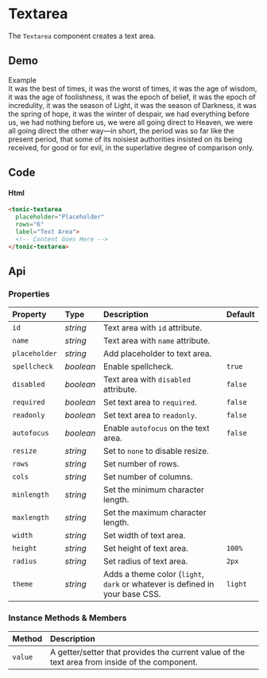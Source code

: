 # Textarea

The `Textarea` component creates a text area.

## Demo

<div class="example">
  <div class="header">Example</div>
  <div class="content">
  <tonic-textarea label="Text Area" rows="6" placeholder="Type in me">It was the best of times, it was the worst of times, it was the age of wisdom, it was the age of foolishness, it was the epoch of belief, it was the epoch of incredulity, it was the season of Light, it was the season of Darkness, it was the spring of hope, it was the winter of despair, we had everything before us, we had nothing before us, we were all going direct to Heaven, we were all going direct the other way—in short, the period was so far like the present period, that some of its noisiest authorities insisted on its being received, for good or for evil, in the superlative degree of comparison only.</tonic-textarea>
  </div>
</div>

## Code

#### Html
```html
<tonic-textarea
  placeholder="Placeholder"
  rows="6"
  label="Text Area">
  <!-- Content Goes Here -->
</tonic-textarea>
```

## Api

### Properties

| Property | Type | Description | Default |
| :--- | :--- | :--- | :--- |
| `id` | *string* | Text area with `id` attribute. | |
| `name` | *string* | Text area with `name` attribute. | |
| `placeholder` | *string* | Add placeholder to text area. |  |
| `spellcheck` | *boolean* | Enable spellcheck. | `true` |
| `disabled` | *boolean* | Text area with `disabled` attribute. | `false` |
| `required` | *boolean* | Set text area to `required`. | `false` |
| `readonly` | *boolean* | Set text area to `readonly`. | `false` |
| `autofocus` | *boolean* | Enable `autofocus` on the text area. | `false` |
| `resize` | *string* | Set to `none` to disable resize. | |
| `rows` | *string* | Set number of rows. |  |
| `cols` | *string* | Set number of columns. |  |
| `minlength` | *string* | Set the minimum character length. |  |
| `maxlength` | *string* | Set the maximum character length. |  |
| `width` | *string* | Set width of text area. |  |
| `height` | *string* | Set height of text area. | `100%` |
| `radius` | *string* | Set radius of text area. | `2px` |
| `theme` | *string* | Adds a theme color (`light`, `dark` or whatever is defined in your base CSS. | `light` |

### Instance Methods & Members

| Method | Description |
| :--- | :--- |
| `value` | A getter/setter that provides the current value of the text area from inside of the component. |
